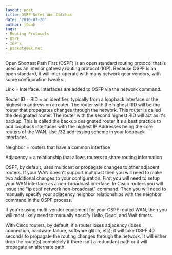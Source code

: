 ```yaml
---
layout: post
title: OSPF Notes and Gotchas
date: '2010-07-20'
author: jtdub
tags:
- Routing Protocols
- OSPF
- IGP's
- packetgeek.net
---
```


Open Shortest Path First (OSPF) is an open standard routing protocol that is used as an interior gateway routing protocol (IGP). Because OSPF is an open standard, it will inter-operate with many network gear vendors, with some configuration tweaks.

Link = Interface. Interfaces are added to OSFP via the network command.

Router ID = RID = an identifier. typically from a loopback interface or the highest ip address on a router. The router with the highest RID will be the router that propagates changes through the network. This router is called the designated router.  The router with the second highest RID will act as it's backup. This is called the backup designated router It's a best practice to add loopback interfaces with the highest IP Addresses being the core routers of the WAN. Use /32 addressing scheme in your loopback interfaces.

Neighbor = routers that have a common interface

Adjacency = a relationship that allows routers to share routing information

OSPF, by default, uses multicast or propagate changes to other adjacent routers. If your WAN doesn't support multicast then you will need to make two additional changes to your configuration. First you will need to setup your WAN interface as a non-broadcast interface. In Cisco routers you will issue the "ip ospf network non-broadcast" command. Then you will need to manually specify your adjacency neighbor relationships with the neighbor command in the OSPF process.

If you're using multi-vendor equipment for your OSPF routed WAN, then you will most likely need to manually specify Hello, Dead, and Wait timers.

With Cisco routers, by default, if a router loses adjacency (loses connection, hardware failure, software glitch, etc); it will take OSPF 40 seconds to propagate the routing changes through the network. It will either drop the route(s) completely if there isn't a redundant path or it will propagate an alternate path.
